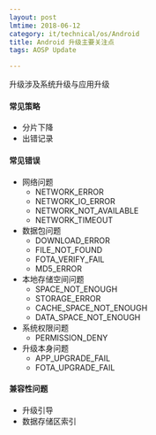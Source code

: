 ```yaml
---
layout: post
lmtime: 2018-06-12
category: it/technical/os/Android
title: Android 升级主要关注点
tags: AOSP Update

---
```


升级涉及系统升级与应用升级

#### 常见策略

* 分片下降
* 出错记录

#### 常见错误

* 网络问题
    * NETWORK_ERROR      
    * NETWORK_IO_ERROR    
    * NETWORK_NOT_AVAILABLE 
    * NETWORK_TIMEOUT      
* 数据包问题
    * DOWNLOAD_ERROR  
    * FILE_NOT_FOUND  
    * FOTA_VERIFY_FAIL 
    * MD5_ERROR         
* 本地存储空间问题
    * SPACE_NOT_ENOUGH      
    * STORAGE_ERROR      
    * CACHE_SPACE_NOT_ENOUGH
    * DATA_SPACE_NOT_ENOUGH
* 系统权限问题
    * PERMISSION_DENY  
* 升级本身问题
    * APP_UPGRADE_FAIL 
    * FOTA_UPGRADE_FAIL 

#### 兼容性问题

* 升级引导
* 数据存储区索引
